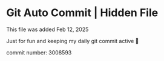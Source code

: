 # Git Auto Commit | Hidden File

This file was added Feb 12, 2025

Just for fun and keeping my daily git commit active 🤪

commit number: 3008593

